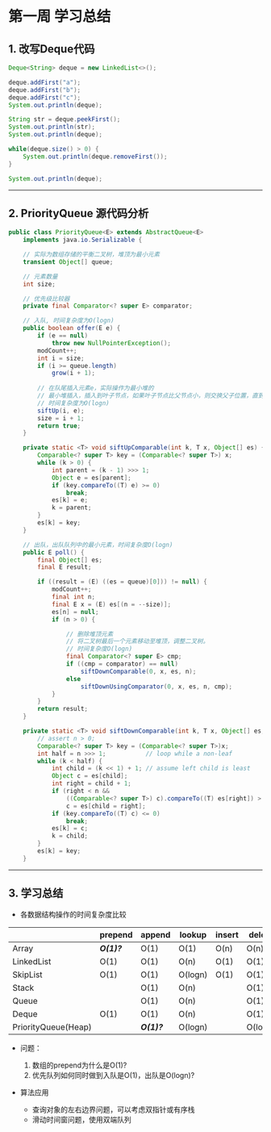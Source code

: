 # 第一周 学习总结

## 1. 改写Deque代码

```java
Deque<String> deque = new LinkedList<>();

deque.addFirst("a");
deque.addFirst("b");
deque.addFirst("c");
System.out.println(deque);

String str = deque.peekFirst();
System.out.println(str);
System.out.println(deque);

while(deque.size() > 0) {
    System.out.println(deque.removeFirst());
}

System.out.println(deque);
```
---

## 2. PriorityQueue 源代码分析
```java
public class PriorityQueue<E> extends AbstractQueue<E>
    implements java.io.Serializable {

    // 实际为数组存储的平衡二叉树，堆顶为最小元素
    transient Object[] queue;

    // 元素数量
    int size;

    // 优先级比较器
    private final Comparator<? super E> comparator;

    // 入队, 时间复杂度为O(logn)
    public boolean offer(E e) {
        if (e == null)
            throw new NullPointerException();
        modCount++;
        int i = size;
        if (i >= queue.length)
            grow(i + 1);
        
        // 在队尾插入元素e，实际操作为最小堆的
        // 最小堆插入，插入到叶子节点，如果叶子节点比父节点小，则交换父子位置，直到插入的节点比父节点大为止
        // 时间复杂度为O(logn)
        siftUp(i, e); 
        size = i + 1;
        return true;
    }

    private static <T> void siftUpComparable(int k, T x, Object[] es) {
        Comparable<? super T> key = (Comparable<? super T>) x;
        while (k > 0) {
            int parent = (k - 1) >>> 1;
            Object e = es[parent];
            if (key.compareTo((T) e) >= 0)
                break;
            es[k] = e;
            k = parent;
        }
        es[k] = key;
    }

    // 出队，出队队列中的最小元素，时间复杂度O(logn)
    public E poll() {
        final Object[] es;
        final E result;

        if ((result = (E) ((es = queue)[0])) != null) {
            modCount++;
            final int n;
            final E x = (E) es[(n = --size)];
            es[n] = null;
            if (n > 0) {

                // 删除堆顶元素
                // 将二叉树最后一个元素移动至堆顶，调整二叉树。
                // 时间复杂度O(logn)
                final Comparator<? super E> cmp;
                if ((cmp = comparator) == null)
                    siftDownComparable(0, x, es, n);
                else
                    siftDownUsingComparator(0, x, es, n, cmp);
            }
        }
        return result;
    }

    private static <T> void siftDownComparable(int k, T x, Object[] es, int n) {
        // assert n > 0;
        Comparable<? super T> key = (Comparable<? super T>)x;
        int half = n >>> 1;           // loop while a non-leaf
        while (k < half) {
            int child = (k << 1) + 1; // assume left child is least
            Object c = es[child];
            int right = child + 1;
            if (right < n &&
                ((Comparable<? super T>) c).compareTo((T) es[right]) > 0)
                c = es[child = right];
            if (key.compareTo((T) c) <= 0)
                break;
            es[k] = c;
            k = child;
        }
        es[k] = key;
    }
```
---

## 3. 学习总结
* 各数据结构操作的时间复杂度比较

|  |prepend|append|lookup|insert|delete
|---|---|---|---|---|---|
|Array|***O(1)?***|O(1)|O(1)|O(n)|O(n)|
|LinkedList|O(1)|O(1)|O(n)|O(1)|O(1)|
|SkipList|O(1)|O(1)|O(logn)|O(1)|O(1)|
|Stack||O(1)|O(n)||O(1)|
|Queue||O(1)|O(n)||O(1)|
|Deque|O(1)|O(1)|O(n)||O(1)|
|PriorityQueue(Heap)||***O(1)?***|O(logn)||O(logn)|

* 问题：
    1. 数组的prepend为什么是O(1)?
    1. 优先队列如何同时做到入队是O(1)，出队是O(logn)?

* 算法应用
    * 查询对象的左右边界问题，可以考虑双指针或有序栈
    * 滑动时间窗问题，使用双端队列


  

